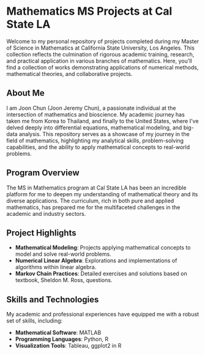 # Mathematics MS Projects at Cal State LA

Welcome to my personal repository of projects completed during my Master of Science in Mathematics at California State University, Los Angeles. This collection reflects the culmination of rigorous academic training, research, and practical application in various branches of mathematics. Here, you'll find a collection of works demonstrating applications of numerical methods, mathematical theories, and collaborative projects.

## About Me

I am Joon Chun (Joon Jeremy Chun), a passionate individual at the intersection of mathematics and bioscience. My academic journey has taken me from Korea to Thailand, and finally to the United States, where I've delved deeply into differential equations, mathematical modeling, and big-data analysis. This repository serves as a showcase of my journey in the field of mathematics, highlighting my analytical skills, problem-solving capabilities, and the ability to apply mathematical concepts to real-world problems.

## Program Overview

The MS in Mathematics program at Cal State LA has been an incredible platform for me to deepen my understanding of mathematical theory and its diverse applications. The curriculum, rich in both pure and applied mathematics, has prepared me for the multifaceted challenges in the academic and industry sectors.

## Project Highlights

- **Mathematical Modeling**: Projects applying mathematical concepts to model and solve real-world problems.
- **Numerical Linear Algebra**: Explorations and implementations of algorithms within linear algebra.
- **Markov Chain Practices**: Detailed exercises and solutions based on textbook, Sheldon M. Ross, questions.


## Skills and Technologies

My academic and professional experiences have equipped me with a robust set of skills, including:

- **Mathematical Software**: MATLAB
- **Programming Languages**: Python, R
- **Visualization Tools**: Tableau, ggplot2 in R
